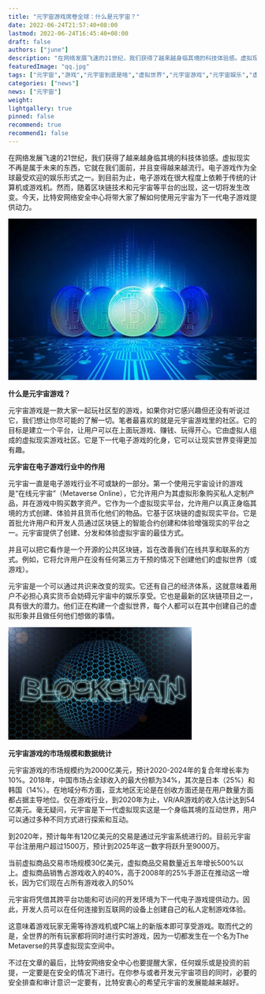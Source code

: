 ```yaml
---
title: "元宇宙游戏席卷全球：什么是元宇宙？"
date: 2022-06-24T21:57:40+08:00
lastmod: 2022-06-24T16:45:40+08:00
draft: false
authors: ["june"]
description: "在网络发展飞速的21世纪，我们获得了越来越身临其境的科技体验感。虚拟现实不再是属于未来的东西，它就在我们面前，并且变得越来越流行。电子游戏作为全球最受欢迎的娱乐形式之一。到目前为止，电子游戏在很大程度上依赖于传统的计算机或游戏机。然而，随着区块链技术和元宇宙等平台的出现，这一切将发生改变。今天，比特安网络安全中心将带大家了解如何使用元宇宙为下一代电子游戏提供动力。"
featuredImage: "qq.jpg"
tags: ["元宇宙","游戏","元宇宙到底是啥","虚拟世界","元宇宙游戏","元宇宙娱乐","虚实体验"]
categories: ["news"]
news: ["元宇宙"]
weight: 
lightgallery: true
pinned: false
recommend: true
recommend1: false
---
```



在网络发展飞速的21世纪，我们获得了越来越身临其境的科技体验感。虚拟现实不再是属于未来的东西，它就在我们面前，并且变得越来越流行。电子游戏作为全球最受欢迎的娱乐形式之一。到目前为止，电子游戏在很大程度上依赖于传统的计算机或游戏机。然而，随着区块链技术和元宇宙等平台的出现，这一切将发生改变。今天，比特安网络安全中心将带大家了解如何使用元宇宙为下一代电子游戏提供动力。

![youxi.img](qq.jpg)



**什么是元宇宙游戏？**

元宇宙游戏是一款大家一起玩社区型的游戏，如果你对它感兴趣但还没有听说过它，我们想让你尽可能的了解一切。笔者最喜欢的就是元宇宙游戏里的社区。它的目标是建立一个平台，让用户可以在上面玩游戏、赚钱、玩得开心。它由虚拟人组成的虚拟现实游戏社区。它是下一代电子游戏的化身，它可以让现实世界变得更加有趣。

**元宇宙在电子游戏行业中的作用**

元宇宙一直是电子游戏行业不可或缺的一部分。第一个使用元宇宙设计的游戏是“在线元宇宙”（Metaverse Online），它允许用户为其虚拟形象购买私人定制产品，并在游戏中购买数字资产。它作为一个虚拟现实平台，允许用户以真正身临其境的方式创建、体验并且货币化他们的物品。它基于区块链的虚拟现实平台。它是首批允许用户和开发人员通过区块链上的智能合约创建和体验增强现实的平台之一。元宇宙提供了创建、分发和体验虚拟宇宙的最佳方式。

并且可以把它看作是一个开源的公共区块链，旨在改善我们在线共享和联系的方式。例如，它将允许用户在没有任何第三方干预的情况下创建他们的虚拟世界（或游戏）。

元宇宙是一个可以通过共识来改变的现实。它还有自己的经济体系，这就意味着用户不必担心真实货币会妨碍元宇宙中的娱乐享受。它也是最新的区块链项目之一，具有很大的潜力。他们正在构建一个虚拟世界，每个人都可以在其中创建自己的虚拟形象并且做任何他们想做的事情。

![元宇宙游戏.img](xj.png)

 

**元宇宙游戏的市场规模和数据统计**

元宇宙游戏的市场规模约为2000亿美元，预计2020-2024年的复合年增长率为10%。2018年，中国市场占全球收入的最大份额为34%，其次是日本（25%）和韩国（14%）。在地域分布方面，亚太地区无论是在创收方面还是在用户数量方面都占据主导地位。仅在游戏行业，到2020年为止，VR/AR游戏的收入估计达到54亿美元。毫无疑问，元宇宙是下一代虚拟现实这是一个身临其境的互动世界，用户可以通过多种不同方式进行探索和互动。

到2020年，预计每年有120亿美元的交易是通过元宇宙系统进行的。目前元宇宙平台注册用户超过1500万，预计到2025年这一数字将跃升至9000万。

当前虚拟商品交易市场规模30亿美元，虚拟商品交易数量近五年增长500%以上。虚拟商品销售占游戏收入的40%，高于2008年的25%手游正在推动这一增长，因为它们现在占所有游戏收入的50%

元宇宙将凭借其跨平台功能和可访问的开发环境为下一代电子游戏提供动力。因此，开发人员可以在任何连接到互联网的设备上创建自己的私人定制游戏体验。

这意味着游戏玩家无需等待游戏机或PC端上的新版本即可享受游戏。取而代之的是，全世界的所有玩家都将同时进行实时游戏，因为一切都发生在一个名为The Metaverse的共享虚拟现实空间中。

不过在文章的最后，比特安网络安全中心也要提醒大家，任何娱乐或是投资的前提，一定要是在安全的情况下进行。在你参与或者开发元宇宙项目的同时，必要的安全排查和审计意识一定要有，比特安衷心的希望元宇宙的发展能越来越好。